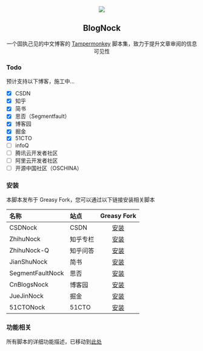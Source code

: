 <div align=center>
<img src="https://raw.githubusercontent.com/Exisi/BlogNock/main/doc/icon/nock.ico"/>
<h2>BlogNock</h2>

<p>一个固执己见的中文博客的 <a href="https://github.com/search?q=Tampermonkey&type=repositories">Tampermonkey</a> 脚本集，致力于提升文章审阅的信息可见性</p>
</div>

### Todo

预计支持以下博客，施工中...

- [x] CSDN
- [x] 知乎
- [x] 简书
- [x] 思否（Segmentfault）
- [x] 博客园
- [x] 掘金
- [x] 51CTO
- [ ] infoQ
- [ ] 腾讯云开发者社区
- [ ] 阿里云开发者社区
- [ ] 开源中国社区（OSCHINA）

### 安装

本脚本发布于 Greasy Fork，您可以通过以下链接安装相关脚本

| 名称             | 站点     |                             Greasy Fork                              |
| :--------------- | :------- | :------------------------------------------------------------------: |
| CSDNock          | CSDN     |     [安装](https://greasyfork.org/zh-CN/scripts/493011-csdnock)      |
| ZhihuNock        | 知乎专栏 |    [安装](https://greasyfork.org/zh-CN/scripts/493979-zhihunock)     |
| ZhihuNock-Q      | 知乎问答 |   [安装](https://greasyfork.org/zh-CN/scripts/494300-zhihunock-q)    |
| JianShuNock      | 简书     |   [安装](https://greasyfork.org/zh-CN/scripts/494159-jianshunock)    |
| SegmentFaultNock | 思否     | [安装](https://greasyfork.org/zh-CN/scripts/494376-segmentfaultnock) |
| CnBlogsNock      | 博客园   |   [安装](https://greasyfork.org/zh-CN/scripts/494487-cnblogsnock)    |
| JueJinNock       | 掘金     |    [安装](https://greasyfork.org/zh-CN/scripts/494579-juejinnock)    |
| 51CTONock        | 51CTO    |    [安装](https://greasyfork.org/zh-CN/scripts/494665-51ctonock)     |

### 功能相关

所有脚本的详细功能描述，已移动到[此处](https://github.com/Exisi/BlogNock/tree/main/nock/README.md)
